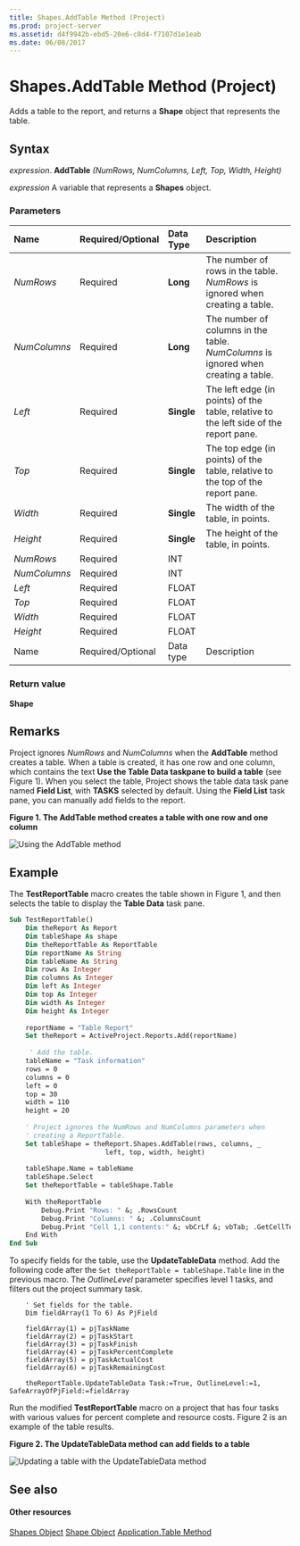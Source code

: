 ```yaml
---
title: Shapes.AddTable Method (Project)
ms.prod: project-server
ms.assetid: d4f9942b-ebd5-20e6-c8d4-f7107d1e1eab
ms.date: 06/08/2017
---
```



# Shapes.AddTable Method (Project)
Adds a table to the report, and returns a **Shape** object that represents the table.

## Syntax

 _expression_. **AddTable** _(NumRows,_ _NumColumns,_ _Left,_ _Top,_ _Width,_ _Height)_

 _expression_ A variable that represents a **Shapes** object.


### Parameters



|**Name**|**Required/Optional**|**Data Type**|**Description**|
|:-----|:-----|:-----|:-----|
| _NumRows_|Required|**Long**|The number of rows in the table.  _NumRows_ is ignored when creating a table.|
| _NumColumns_|Required|**Long**|The number of columns in the table.  _NumColumns_ is ignored when creating a table.|
| _Left_|Required|**Single**|The left edge (in points) of the table, relative to the left side of the report pane.|
| _Top_|Required|**Single**|The top edge (in points) of the table, relative to the top of the report pane.|
| _Width_|Required|**Single**|The width of the table, in points.|
| _Height_|Required|**Single**|The height of the table, in points.|
| _NumRows_|Required|INT||
| _NumColumns_|Required|INT||
| _Left_|Required|FLOAT||
| _Top_|Required|FLOAT||
| _Width_|Required|FLOAT||
| _Height_|Required|FLOAT||
|Name|Required/Optional|Data type|Description|

### Return value

 **Shape**


## Remarks

Project ignores  _NumRows_ and _NumColumns_ when the **AddTable** method creates a table. When a table is created, it has one row and one column, which contains the text **Use the Table Data taskpane to build a table** (see Figure 1). When you select the table, Project shows the table data task pane named **Field List**, with **TASKS** selected by default. Using the **Field List** task pane, you can manually add fields to the report.


**Figure 1. The AddTable method creates a table with one row and one column**

![Using the AddTable method](images/pj15_VBA_AddTable1.gif)


## Example

The **TestReportTable** macro creates the table shown in Figure 1, and then selects the table to display the **Table Data** task pane.


```vb
Sub TestReportTable()
    Dim theReport As Report
    Dim tableShape As shape
    Dim theReportTable As ReportTable
    Dim reportName As String
    Dim tableName As String
    Dim rows As Integer
    Dim columns As Integer
    Dim left As Integer
    Dim top As Integer
    Dim width As Integer
    Dim height As Integer
    
    reportName = "Table Report"
    Set theReport = ActiveProject.Reports.Add(reportName)
    
     ' Add the table.
    tableName = "Task information"
    rows = 0
    columns = 0
    left = 0
    top = 30
    width = 110
    height = 20
       
    ' Project ignores the NumRows and NumColumns parameters when
    ' creating a ReportTable.
    Set tableShape = theReport.Shapes.AddTable(rows, columns, _
                        left, top, width, height)
    
    tableShape.Name = tableName
    tableShape.Select
    Set theReportTable = tableShape.Table
    
    With theReportTable
        Debug.Print "Rows: " &; .RowsCount
        Debug.Print "Columns: " &; .ColumnsCount
        Debug.Print "Cell 1,1 contents:" &; vbCrLf &; vbTab; .GetCellText(1, 1)
    End With
End Sub
```

To specify fields for the table, use the **UpdateTableData** method. Add the following code after the `Set theReportTable = tableShape.Table` line in the previous macro. The _OutlineLevel_ parameter specifies level 1 tasks, and filters out the project summary task.




```
    ' Set fields for the table.
    Dim fieldArray(1 To 6) As PjField
        
    fieldArray(1) = pjTaskName
    fieldArray(2) = pjTaskStart
    fieldArray(3) = pjTaskFinish
    fieldArray(4) = pjTaskPercentComplete
    fieldArray(5) = pjTaskActualCost
    fieldArray(6) = pjTaskRemainingCost
        
    theReportTable.UpdateTableData Task:=True, OutlineLevel:=1, SafeArrayOfPjField:=fieldArray
```

Run the modified **TestReportTable** macro on a project that has four tasks with various values for percent complete and resource costs. Figure 2 is an example of the table results.


**Figure 2. The UpdateTableData method can add fields to a table**

![Updating a table with the UpdateTableData method](images/pj15_VBA_AddTable2.gif)


## See also


#### Other resources


[Shapes Object](shapes-object-project.md)
[Shape Object](shape-object-project.md)
[Application.Table Method](application-table-method-project.md)
